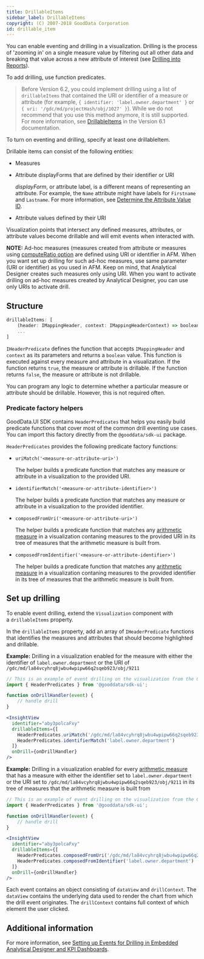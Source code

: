 ```yaml
---
title: DrillableItems
sidebar_label: DrillableItems
copyright: (C) 2007-2018 GoodData Corporation
id: drillable_item
---
```


You can enable eventing and drilling in a visualization. Drilling is the process of 'zooming in' on a single measure value by filtering out all other data and breaking that value across a new attribute of interest (see [Drilling into Reports](https://help.gooddata.com/display/doc/Drilling+into+Reports)).

To add drilling, use function predicates.

> Before Version 6.2, you could implement drilling using a list of `drillableItems` that contained the URI or identifier of a measure or attribute (for example, `{ identifier: 'label.owner.department' }`  or `{ uri: '/gdc/md/projectHash/obj/1027' }`). While we do not recommend that you use this method anymore, it is still supported. For more information, see [DrillableItems](https://sdk.gooddata.com/gooddata-ui/docs/6.1.0/drillable_item.html) in the Version 6.1 documentation.

To turn on eventing and drilling, specify at least one drillableItem.

Drillable items can consist of the following entities:
* Measures
* Attribute displayForms that are defined by their identifier or URI

    *displayForm*, or attribute label, is a different means of representing an attribute. For example, the `Name` attribute might have labels for `Firstname` and `Lastname`. For more information, see [Determine the Attribute Value ID](https://help.gooddata.com/display/doc/Determine+the+Attribute+Value+ID).
* Attribute values defined by their URI

Visualization points that intersect any defined measures, attributes, or attribute values become drillable and will emit events when interacted with.

**NOTE:** Ad-hoc measures (measures created from attribute or measures using [computeRatio option](https://sdk.gooddata.com/gooddata-ui/docs/afm.html#show-a-measure-as-a-percentage) are defined using URI or identifier in AFM. When you want set up drilling for such ad-hoc measures, use same parameter (URI or identifier) as you used in AFM. Keep on mind, that Analytical Designer creates such measures only using URI. When you want to activate drilling on ad-hoc measures created by Analytical Designer, you can use only URIs to activate drill.

## Structure

```javascript
drillableItems: [
    (header: IMappingHeader, context: IMappingHeaderContext) => boolean, // Type: IHeaderPredicate
    ...
]
```

`IHeaderPredicate` defines the function that accepts `IMappingHeader` and `context` as its parameters and returns a `boolean` value. This function is executed against every measure and attribute in a visualization. If the function returns `true`, the measure or attribute is drillable. If the function returns `false`, the measure or attribute is not drillable.

You can program any logic to determine whether a particular measure or attribute should be drillable. However, this is not required often.

### Predicate factory helpers

GoodData.UI SDK contains `HeaderPredicates` that helps you easily build predicate functions that cover most of the common drill eventing use cases. You can import this factory directly from the `@gooddata/sdk-ui` package.

`HeaderPredicates` provides the following predicate factory functions:

* `uriMatch('<measure-or-attribute-uri>')`

    The helper builds a predicate function that matches any measure or attribute in a visualization to the provided URI.
* `identifierMatch('<measure-or-attribute-identifier>')`
    
    The helper builds a predicate function that matches any measure or attribute in a visualization to the provided identifier.
* `composedFromUri('<measure-or-attribute-uri>')` 

    The helper builds a predicate function that matches any [arithmetic measure](20_misc__arithmetic_measure.md) in a visualization contaning measures to the provided URI in its tree of measures that the arithmetic measure is built from.
* `composedFromIdentifier('<measure-or-attribute-identifier>')` 

    The helper builds a predicate function that matches any [arithmetic measure](20_misc__arithmetic_measure.md) in a visualization contaning measures to the provided identifier in its tree of measures that the arithmetic measure is built from.

## Set up drilling

To enable event drilling, extend the `Visualization` component with a `drillableItems` property.

In the `drillableItems` property, add an array of `IHeaderPredicate` functions that identifies the measures and attributes that should become highlighted and drillable.

**Example:** Drilling in a visualization enabled for the measure with either the identifier of `label.owner.department` or the URI of `/gdc/md/la84vcyhrq8jwbu4wpipw66q2sqeb923/obj/9211`

```jsx
// This is an example of event drilling on the visualization from the GoodSales demo project.
import { HeaderPredicates } from '@gooddata/sdk-ui';

function onDrillHandler(event) {
    // handle drill
}

<InsightView
  identifier="aby3polcaFxy"
  drillableItems={[
    HeaderPredicates.uriMatch('/gdc/md/la84vcyhrq8jwbu4wpipw66q2sqeb923/obj/9211'),  
    HeaderPredicates.identifierMatch('label.owner.department') 
  ]}
  onDrill={onDrillHandler}
/>
```

**Example:** Drilling in a visualization enabled for every [arithmetic measure](20_misc__arithmetic_measure.md) that has a measure with either the identifier set to `label.owner.department` or the URI set to `/gdc/md/la84vcyhrq8jwbu4wpipw66q2sqeb923/obj/9211` in its tree of measures that the arithmetic measure is built from

```jsx
// This is an example of event drilling on the visualization from the GoodSales demo project.
import { HeaderPredicates } from '@gooddata/sdk-ui';

function onDrillHandler(event) {
    // handle drill
}

<InsightView
  identifier="aby3polcaFxy"
  drillableItems={[
    HeaderPredicates.composedFromUri('/gdc/md/la84vcyhrq8jwbu4wpipw66q2sqeb923/obj/9211'),  
    HeaderPredicates.composedFromIdentifier('label.owner.department')  
  ]}
  onDrill={onDrillHandler}
/>
```

Each event contains an object consisting of `dataView` and `drillContext`. The `dataView` contains the underlying data used
to render the chart from which the drill event originates. The `drillContext` contains full context of which element the 
user clicked. 

## Additional information

For more information, see [Setting up Events for Drilling in Embedded Analytical Designer and KPI Dashboards](https://help.gooddata.com/display/doc/Setting+up+Events+for+Drilling+in+Embedded+Analytical+Designer+and+KPI+Dashboards).
